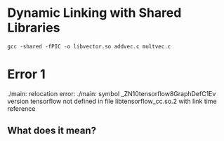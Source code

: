 # Dynamic Linking with Shared Libraries
```
gcc -shared -fPIC -o libvector.so addvec.c multvec.c
```

# Error 1
./main: relocation error: ./main: symbol _ZN10tensorflow8GraphDefC1Ev version tensorflow not defined in file libtensorflow_cc.so.2 with link time reference

## What does it mean?

